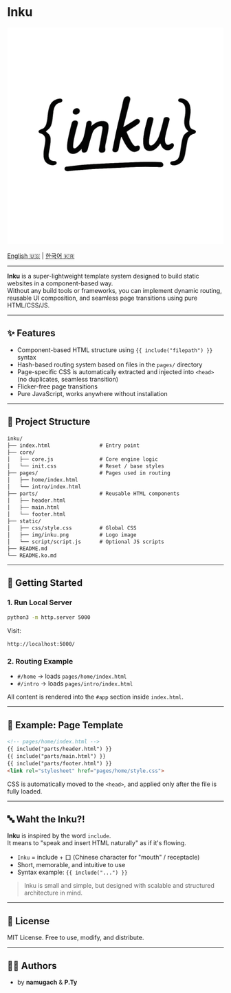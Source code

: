 # Inku

![Inku Logo](./static/img/inku.png)

[English 🇺🇸](./README.md) | [한국어 🇰🇷](./README.ko.md)

---

**Inku** is a super-lightweight template system designed to build static websites in a component-based way.  
Without any build tools or frameworks, you can implement dynamic routing, reusable UI composition, and seamless page transitions using pure HTML/CSS/JS.

---

## ✨ Features

- Component-based HTML structure using `{{ include("filepath") }}` syntax
- Hash-based routing system based on files in the `pages/` directory
- Page-specific CSS is automatically extracted and injected into `<head>` (no duplicates, seamless transition)
- Flicker-free page transitions
- Pure JavaScript, works anywhere without installation

---

## 📁 Project Structure

```
inku/
├── index.html                # Entry point
├── core/
│   ├── core.js               # Core engine logic
│   └── init.css              # Reset / base styles
├── pages/                    # Pages used in routing
│   ├── home/index.html
│   └── intro/index.html
├── parts/                    # Reusable HTML components
│   ├── header.html
│   ├── main.html
│   └── footer.html
├── static/
│   ├── css/style.css         # Global CSS
│   ├── img/inku.png          # Logo image
│   └── script/script.js      # Optional JS scripts
├── README.md
└── README.ko.md
```

---

## 🚀 Getting Started

### 1. Run Local Server

```bash
python3 -m http.server 5000
```

Visit:
```
http://localhost:5000/
```

### 2. Routing Example

- `#/home` → loads `pages/home/index.html`
- `#/intro` → loads `pages/intro/index.html`

All content is rendered into the `#app` section inside `index.html`.

---

## 🪩 Example: Page Template

```html
<!-- pages/home/index.html -->
{{ include("parts/header.html") }}
{{ include("parts/main.html") }}
{{ include("parts/footer.html") }}
<link rel="stylesheet" href="pages/home/style.css">
```

CSS is automatically moved to the `<head>`, and applied only after the file is fully loaded.

---

## 🔤 Waht the Inku?!

**Inku** is inspired by the word `include`.  
It means to "speak and insert HTML naturally" as if it's flowing.

- `Inku` = include + 口 (Chinese character for "mouth" / receptacle)
- Short, memorable, and intuitive to use
- Syntax example: `{{ include("...") }}`

> Inku is small and simple, but designed with scalable and structured architecture in mind.

---

## 📄 License

MIT License. Free to use, modify, and distribute.

---

## 👨‍🔧 Authors
- by **namugach** & **P.Ty**


